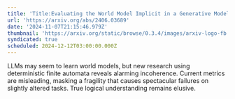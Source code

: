 ```yaml
---
title: 'Title:Evaluating the World Model Implicit in a Generative Model'
url: 'https://arxiv.org/abs/2406.03689'
date: '2024-11-07T21:15:46.979Z'
thumbnail: 'https://arxiv.org/static/browse/0.3.4/images/arxiv-logo-fb.png'
syndicated: true
scheduled: 2024-12-12T03:00:00.000Z
---
```

LLMs may seem to learn world models, but new research using deterministic finite automata reveals alarming incoherence.  Current metrics are misleading, masking a fragility that causes spectacular failures on slightly altered tasks.  True logical understanding remains elusive.
